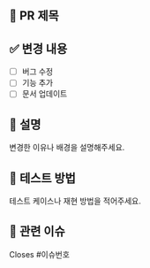 ## 📌 PR 제목

<!-- 여기에 간단히 어떤 변경인지 적어주세요 -->

## ✅ 변경 내용
- [ ] 버그 수정
- [ ] 기능 추가
- [ ] 문서 업데이트

## 📝 설명
변경한 이유나 배경을 설명해주세요.

## 🧪 테스트 방법
테스트 케이스나 재현 방법을 적어주세요.

## 🔗 관련 이슈
Closes #이슈번호
